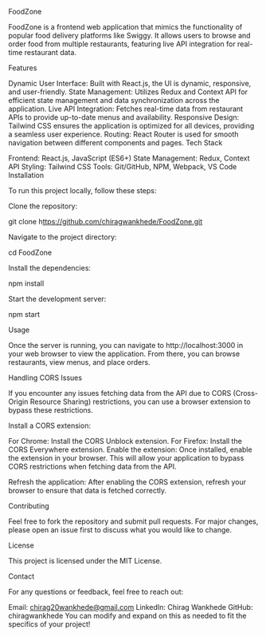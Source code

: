 FoodZone

FoodZone is a frontend web application that mimics the functionality of popular food delivery platforms like Swiggy. It allows users to browse and order food from multiple restaurants, featuring live API integration for real-time restaurant data.

Features

Dynamic User Interface: Built with React.js, the UI is dynamic, responsive, and user-friendly.
State Management: Utilizes Redux and Context API for efficient state management and data synchronization across the application.
Live API Integration: Fetches real-time data from restaurant APIs to provide up-to-date menus and availability.
Responsive Design: Tailwind CSS ensures the application is optimized for all devices, providing a seamless user experience.
Routing: React Router is used for smooth navigation between different components and pages.
Tech Stack

Frontend: React.js, JavaScript (ES6+)
State Management: Redux, Context API
Styling: Tailwind CSS
Tools: Git/GitHub, NPM, Webpack, VS Code
Installation

To run this project locally, follow these steps:

Clone the repository:

git clone h[ttps://github.com/chiragwankhede/FoodZone.git](https://github.com/chiragwankhede/FoodApp.git)

Navigate to the project directory:

cd FoodZone

Install the dependencies:

npm install

Start the development server:

npm start

Usage

Once the server is running, you can navigate to http://localhost:3000 in your web browser to view the application. From there, you can browse restaurants, view menus, and place orders.

Handling CORS Issues

If you encounter any issues fetching data from the API due to CORS (Cross-Origin Resource Sharing) restrictions, you can use a browser extension to bypass these restrictions.

Install a CORS extension:

For Chrome: Install the CORS Unblock extension. For Firefox: Install the CORS Everywhere extension. Enable the extension: Once installed, enable the extension in your browser. This will allow your application to bypass CORS restrictions when fetching data from the API.

Refresh the application: After enabling the CORS extension, refresh your browser to ensure that data is fetched correctly.

Contributing

Feel free to fork the repository and submit pull requests. For major changes, please open an issue first to discuss what you would like to change.

License

This project is licensed under the MIT License.

Contact

For any questions or feedback, feel free to reach out:

Email: chirag20wankhede@gmail.com
LinkedIn: Chirag Wankhede
GitHub: chiragwankhede
You can modify and expand on this as needed to fit the specifics of your project!
